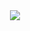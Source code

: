 <div class="Banner" align="center">
  <a href="#"><img src="https://raw.githubusercontent.com/Drich3614/Drich3614/imgs/HMHD.gif"></a>
</div>
<!--
**Drich3614/Drich3614** is a ✨ _special_ ✨ repository because its `README.md` (this file) appears on your GitHub profile.

Here are some ideas to get you started:

- 🔭 I’m currently working on ...
- 🌱 I’m currently learning ...
- 👯 I’m looking to collaborate on ...
- 🤔 I’m looking for help with ...
- 💬 Ask me about ...
- 📫 How to reach me: ...
- 😄 Pronouns: ...
- ⚡ Fun fact: ...
-->
